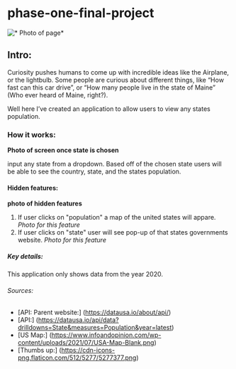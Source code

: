 # phase-one-final-project

![* Photo of page*](https://file%2B.vscode-resource.vscode-cdn.net/Users/levideutsch/Desktop/Screen%20Shot%202022-11-13%20at%2011.45.48%20AM.png?version%3D1668357993395)
## Intro:
Curiosity pushes humans to come up with incredible ideas like the Airplane, or the lightbulb. Some people are curious about different things, like “How fast can this car drive”, or “How many people live in the state of Maine” (Who ever heard of Maine, right?).

Well here I’ve created an application to allow users to view any states population.


### How it works:
**Photo of screen once state is chosen**

input any state from a dropdown. Based off of the chosen state users will be able to see the country, state, and the states population.

#### Hidden features:
**photo of hidden features**
1. If user clicks on "population" a map of the united states will appare.
*Photo for this feature*
2. If user clicks on "state" user will see pop-up of that states governments website.
*Photo for this feature*


##### Key details:
This application only shows data from the year 2020.

###### Sources:
* [API: Parent website:] (https://datausa.io/about/api/)
* [API:] (https://datausa.io/api/data?drilldowns=State&measures=Population&year=latest)
* [US Map:] (https://www.infoandopinion.com/wp-content/uploads/2021/07/USA-Map-Blank.png)
* [Thumbs up:] (https://cdn-icons-png.flaticon.com/512/5277/5277377.png)
